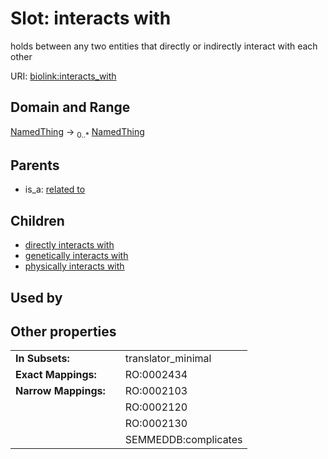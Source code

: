 
# Slot: interacts with


holds between any two entities that directly or indirectly interact with each other

URI: [biolink:interacts_with](https://w3id.org/biolink/vocab/interacts_with)


## Domain and Range

[NamedThing](NamedThing.md) &#8594;  <sub>0..\*</sub> [NamedThing](NamedThing.md)

## Parents

 *  is_a: [related to](related_to.md)

## Children

 *  [directly interacts with](directly_interacts_with.md)
 *  [genetically interacts with](genetically_interacts_with.md)
 *  [physically interacts with](physically_interacts_with.md)

## Used by


## Other properties

|  |  |  |
| --- | --- | --- |
| **In Subsets:** | | translator_minimal |
| **Exact Mappings:** | | RO:0002434 |
| **Narrow Mappings:** | | RO:0002103 |
|  | | RO:0002120 |
|  | | RO:0002130 |
|  | | SEMMEDDB:complicates |

